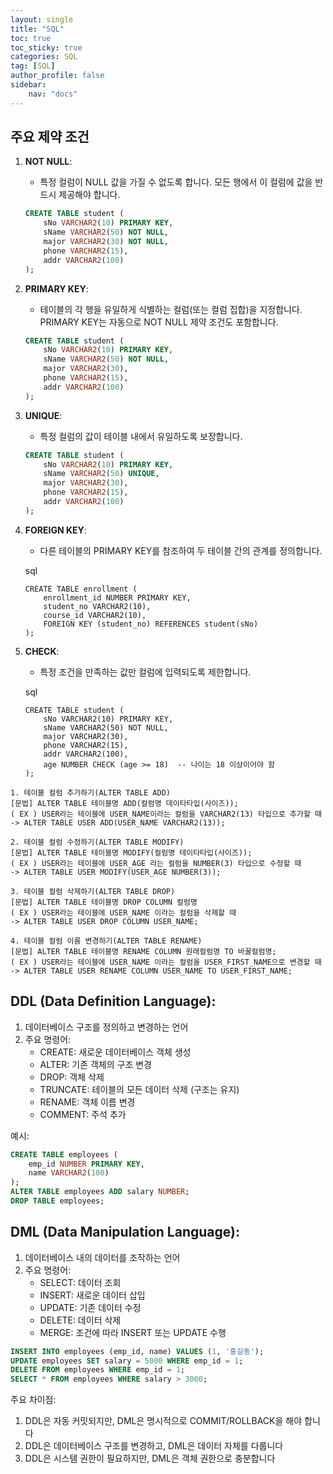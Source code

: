 ```yaml
---
layout: single
title: "SQL"
toc: true
toc_sticky: true
categories: SQL
tag: [SQL]
author_profile: false
sidebar:
    nav: "docs"
---
```


## 주요 제약 조건
1. **NOT NULL**:

   - 특정 컬럼이 NULL 값을 가질 수 없도록 합니다. 모든 행에서 이 컬럼에 값을 반드시 제공해야 합니다.

   ```sql
   CREATE TABLE student (
       sNo VARCHAR2(10) PRIMARY KEY,
       sName VARCHAR2(50) NOT NULL,
       major VARCHAR2(30) NOT NULL,
       phone VARCHAR2(15),
       addr VARCHAR2(100)
   );
   ```

2. **PRIMARY KEY**:

   - 테이블의 각 행을 유일하게 식별하는 컬럼(또는 컬럼 집합)을 지정합니다. PRIMARY KEY는 자동으로 NOT NULL 제약 조건도 포함합니다.

   ```sql
   CREATE TABLE student (
       sNo VARCHAR2(10) PRIMARY KEY,
       sName VARCHAR2(50) NOT NULL,
       major VARCHAR2(30),
       phone VARCHAR2(15),
       addr VARCHAR2(100)
   );
   ```

3. **UNIQUE**:

   - 특정 컬럼의 값이 테이블 내에서 유일하도록 보장합니다.

   ```sql
   CREATE TABLE student (
       sNo VARCHAR2(10) PRIMARY KEY,
       sName VARCHAR2(50) UNIQUE,
       major VARCHAR2(30),
       phone VARCHAR2(15),
       addr VARCHAR2(100)
   );
   ```

4. **FOREIGN KEY**:

   - 다른 테이블의 PRIMARY KEY를 참조하여 두 테이블 간의 관계를 정의합니다.

   sql

   ```
   CREATE TABLE enrollment (
       enrollment_id NUMBER PRIMARY KEY,
       student_no VARCHAR2(10),
       course_id VARCHAR2(10),
       FOREIGN KEY (student_no) REFERENCES student(sNo)
   );
   ```

5. **CHECK**:

   - 특정 조건을 만족하는 값만 컬럼에 입력되도록 제한합니다.

   sql

   ```
   CREATE TABLE student (
       sNo VARCHAR2(10) PRIMARY KEY,
       sName VARCHAR2(50) NOT NULL,
       major VARCHAR2(30),
       phone VARCHAR2(15),
       addr VARCHAR2(100),
       age NUMBER CHECK (age >= 18)  -- 나이는 18 이상이어야 함
   );
   ```



```
1. 테이블 컬럼 추가하기(ALTER TABLE ADD)
[문법] ALTER TABLE 테이블명 ADD(컬럼명 데이타타입(사이즈));
( EX ) USER라는 테이블에 USER_NAME이라는 컬럼을 VARCHAR2(13) 타입으로 추가할 때
-> ALTER TABLE USER ADD(USER_NAME VARCHAR2(13)); 
 
2. 테이블 컬럼 수정하기(ALTER TABLE MODIFY)
[문법] ALTER TABLE 테이블명 MODIFY(컬럼명 테이타타입(사이즈));
( EX ) USER라는 테이블에 USER_AGE 라는 컬럼을 NUMBER(3) 타입으로 수정할 때
-> ALTER TABLE USER MODIFY(USER_AGE NUMBER(3));
 
3. 테이블 컬럼 삭제하기(ALTER TABLE DROP)
[문법] ALTER TABLE 테이블명 DROP COLUMN 컬럼명
( EX ) USER라는 테이블에 USER_NAME 이라는 컬럼을 삭제할 때
-> ALTER TABLE USER DROP COLUMN USER_NAME;
 
4. 테이블 컬럼 이름 변경하기(ALTER TABLE RENAME)
[문법] ALTER TABLE 테이블명 RENAME COLUMN 원래컬럼명 TO 바꿀컬럼명;
( EX ) USER라는 테이블에 USER_NAME 이라는 컬럼을 USER_FIRST_NAME으로 변경할 때
-> ALTER TABLE USER RENAME COLUMN USER_NAME TO USER_FIRST_NAME;
```






## DDL (Data Definition Language):

1. 데이터베이스 구조를 정의하고 변경하는 언어
2. 주요 명령어:
   - CREATE: 새로운 데이터베이스 객체 생성
   - ALTER: 기존 객체의 구조 변경
   - DROP: 객체 삭제
   - TRUNCATE: 테이블의 모든 데이터 삭제 (구조는 유지)
   - RENAME: 객체 이름 변경
   - COMMENT: 주석 추가

예시:

```sql
CREATE TABLE employees (
    emp_id NUMBER PRIMARY KEY,
    name VARCHAR2(100)
);
ALTER TABLE employees ADD salary NUMBER;
DROP TABLE employees;
```

## DML (Data Manipulation Language):

1. 데이터베이스 내의 데이터를 조작하는 언어
2. 주요 명령어:
   - SELECT: 데이터 조회
   - INSERT: 새로운 데이터 삽입
   - UPDATE: 기존 데이터 수정
   - DELETE: 데이터 삭제
   - MERGE: 조건에 따라 INSERT 또는 UPDATE 수행

```sql
INSERT INTO employees (emp_id, name) VALUES (1, '홍길동');
UPDATE employees SET salary = 5000 WHERE emp_id = 1;
DELETE FROM employees WHERE emp_id = 1;
SELECT * FROM employees WHERE salary > 3000;
```

주요 차이점:
1. DDL은 자동 커밋되지만, DML은 명시적으로 COMMIT/ROLLBACK을 해야 합니다
2. DDL은 데이터베이스 구조를 변경하고, DML은 데이터 자체를 다룹니다
3. DDL은 시스템 권한이 필요하지만, DML은 객체 권한으로 충분합니다